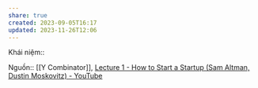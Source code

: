 ```yaml
---
share: true
created: 2023-09-05T16:17
updated: 2023-11-26T12:06
---
```

Khái niệm:: 

Nguồn:: [[Y Combinator]], [Lecture 1 - How to Start a Startup (Sam Altman, Dustin Moskovitz) - YouTube](https://youtu.be/CBYhVcO4WgI?si=Tx2-k5qISVbwudr9&t=485)